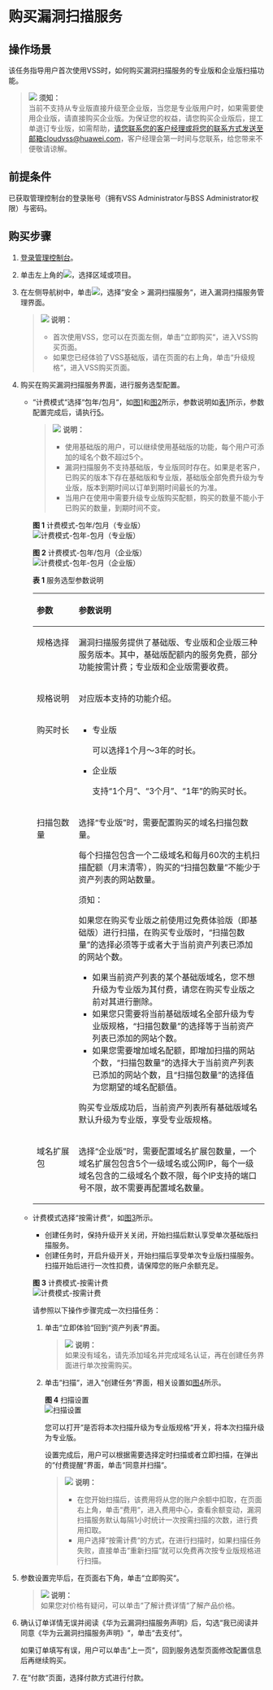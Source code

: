 # 购买漏洞扫描服务<a name="vss_01_0126"></a>

## 操作场景<a name="zh-cn_topic_0112897556_section17641193516454"></a>

该任务指导用户首次使用VSS时，如何购买漏洞扫描服务的专业版和企业版扫描功能。

>![](public_sys-resources/icon-notice.gif) **须知：**   
>当前不支持从专业版直接升级至企业版，当您是专业版用户时，如果需要使用企业版，请直接购买企业版。为保证您的权益，请您购买企业版后，提工单退订专业版，如需帮助，请您联系您的客户经理或将您的联系方式发送至邮箱cloudvss@huawei.com，客户经理会第一时间与您联系，给您带来不便敬请谅解。  

## 前提条件<a name="zh-cn_topic_0112897556_section5331623210436"></a>

已获取管理控制台的登录账号（拥有VSS Administrator与BSS Administrator权限）与密码。

## 购买步骤<a name="zh-cn_topic_0112897556_section29942210739"></a>

1.  [登录管理控制台](https://console.huaweicloud.com/)。
2.  单击左上角的![](figures/icon-project.png)，选择区域或项目。
3.  在左侧导航树中，单击![](figures/icon-list.png)，选择“安全  \>  漏洞扫描服务“，进入漏洞扫描服务管理界面。

    >![](public_sys-resources/icon-note.gif) **说明：**   
    >-   首次使用VSS，您可以在页面左侧，单击“立即购买“，进入VSS购买页面。  
    >-   如果您已经体验了VSS基础版，请在页面的右上角，单击“升级规格“，进入VSS购买页面。  

4.  购买在购买漏洞扫描服务界面，进行服务选型配置。
    -   “计费模式“选择“包年/包月“，如[图1](#zh-cn_topic_0112897556_fig1441133184811)和[图2](#fig2182651183415)所示，参数说明如[表1](#zh-cn_topic_0112897556_table1481533144812)所示，参数配置完成后，请执行[5](#zh-cn_topic_0112897556_lf9018f70cc3641d28938b2d0d69770ba)。

        >![](public_sys-resources/icon-note.gif) **说明：**   
        >-   使用基础版的用户，可以继续使用基础版的功能，每个用户可添加的域名个数不超过5个。  
        >-   漏洞扫描服务不支持基础版，专业版同时存在。如果是老客户，已购买的版本下存在基础版和专业版，基础版全部免费升级为专业版，版本到期时间以订单到期时间最长的为准。  
        >-   当用户在使用中需要升级专业版购买配额，购买的数量不能小于已购买的数量，到期时间不变。  

        **图 1**  计费模式-包年/包月（专业版）<a name="zh-cn_topic_0112897556_fig1441133184811"></a>  
        ![](figures/计费模式-包年-包月（专业版）.png "计费模式-包年-包月（专业版）")

        **图 2**  计费模式-包年/包月（企业版）<a name="fig2182651183415"></a>  
        ![](figures/计费模式-包年-包月（企业版）.png "计费模式-包年-包月（企业版）")

        **表 1**  服务选型参数说明

        <a name="zh-cn_topic_0112897556_table1481533144812"></a>
        <table><thead align="left"><tr id="zh-cn_topic_0112897556_row10473319484"><th class="cellrowborder" valign="top" width="18.029999999999998%" id="mcps1.2.3.1.1"><p id="zh-cn_topic_0112897556_p1349338484"><a name="zh-cn_topic_0112897556_p1349338484"></a><a name="zh-cn_topic_0112897556_p1349338484"></a>参数</p>
        </th>
        <th class="cellrowborder" valign="top" width="81.97%" id="mcps1.2.3.1.2"><p id="zh-cn_topic_0112897556_p124833134814"><a name="zh-cn_topic_0112897556_p124833134814"></a><a name="zh-cn_topic_0112897556_p124833134814"></a>参数说明</p>
        </th>
        </tr>
        </thead>
        <tbody><tr id="zh-cn_topic_0112897556_row47153312489"><td class="cellrowborder" valign="top" width="18.029999999999998%" headers="mcps1.2.3.1.1 "><p id="zh-cn_topic_0112897556_p471733144815"><a name="zh-cn_topic_0112897556_p471733144815"></a><a name="zh-cn_topic_0112897556_p471733144815"></a>规格选择</p>
        </td>
        <td class="cellrowborder" valign="top" width="81.97%" headers="mcps1.2.3.1.2 "><p id="zh-cn_topic_0112897556_p77733154813"><a name="zh-cn_topic_0112897556_p77733154813"></a><a name="zh-cn_topic_0112897556_p77733154813"></a>漏洞扫描服务提供了基础版、专业版和企业版三种服务版本。其中，基础版配额内的服务免费，部分功能按需计费；专业版和企业版需要收费。</p>
        </td>
        </tr>
        <tr id="zh-cn_topic_0112897556_row797217328199"><td class="cellrowborder" valign="top" width="18.029999999999998%" headers="mcps1.2.3.1.1 "><p id="zh-cn_topic_0112897556_p13972153220199"><a name="zh-cn_topic_0112897556_p13972153220199"></a><a name="zh-cn_topic_0112897556_p13972153220199"></a>规格说明</p>
        </td>
        <td class="cellrowborder" valign="top" width="81.97%" headers="mcps1.2.3.1.2 "><p id="zh-cn_topic_0112897556_p13972193261916"><a name="zh-cn_topic_0112897556_p13972193261916"></a><a name="zh-cn_topic_0112897556_p13972193261916"></a>对应版本支持的功能介绍。</p>
        </td>
        </tr>
        <tr id="zh-cn_topic_0112897556_row2719332483"><td class="cellrowborder" valign="top" width="18.029999999999998%" headers="mcps1.2.3.1.1 "><p id="zh-cn_topic_0112897556_p271433154813"><a name="zh-cn_topic_0112897556_p271433154813"></a><a name="zh-cn_topic_0112897556_p271433154813"></a>购买时长</p>
        </td>
        <td class="cellrowborder" valign="top" width="81.97%" headers="mcps1.2.3.1.2 "><a name="zh-cn_topic_0112897556_ul1764184918198"></a><a name="zh-cn_topic_0112897556_ul1764184918198"></a><ul id="zh-cn_topic_0112897556_ul1764184918198"><li>专业版<p id="p1662934404714"><a name="p1662934404714"></a><a name="p1662934404714"></a>可以选择1个月～3年的时长。</p>
        </li><li>企业版<p id="p2549174604718"><a name="p2549174604718"></a><a name="p2549174604718"></a>支持<span class="parmvalue" id="zh-cn_topic_0112897556_parmvalue144991534142011"><a name="zh-cn_topic_0112897556_parmvalue144991534142011"></a><a name="zh-cn_topic_0112897556_parmvalue144991534142011"></a>“1个月”</span>、<span class="parmvalue" id="zh-cn_topic_0112897556_parmvalue145271137112016"><a name="zh-cn_topic_0112897556_parmvalue145271137112016"></a><a name="zh-cn_topic_0112897556_parmvalue145271137112016"></a>“3个月”</span>、<span class="parmvalue" id="zh-cn_topic_0112897556_parmvalue52817411201"><a name="zh-cn_topic_0112897556_parmvalue52817411201"></a><a name="zh-cn_topic_0112897556_parmvalue52817411201"></a>“1年”</span>的购买时长。</p>
        </li></ul>
        </td>
        </tr>
        <tr id="zh-cn_topic_0112897556_row158173311486"><td class="cellrowborder" valign="top" width="18.029999999999998%" headers="mcps1.2.3.1.1 "><p id="zh-cn_topic_0112897556_p13783364818"><a name="zh-cn_topic_0112897556_p13783364818"></a><a name="zh-cn_topic_0112897556_p13783364818"></a>扫描包数量</p>
        </td>
        <td class="cellrowborder" valign="top" width="81.97%" headers="mcps1.2.3.1.2 "><p id="zh-cn_topic_0112897556_p1892938201619"><a name="zh-cn_topic_0112897556_p1892938201619"></a><a name="zh-cn_topic_0112897556_p1892938201619"></a>选择<span class="parmvalue" id="zh-cn_topic_0112897556_parmvalue440842921618"><a name="zh-cn_topic_0112897556_parmvalue440842921618"></a><a name="zh-cn_topic_0112897556_parmvalue440842921618"></a>“专业版”</span>时，需要配置购买的域名扫描包数量。</p>
        <p id="zh-cn_topic_0112897556_p188163312485"><a name="zh-cn_topic_0112897556_p188163312485"></a><a name="zh-cn_topic_0112897556_p188163312485"></a>每个扫描包包含一个二级域名和每月60次的主机扫描配额（月末清零），购买的<span class="parmname" id="zh-cn_topic_0112897556_parmname8817335484"><a name="zh-cn_topic_0112897556_parmname8817335484"></a><a name="zh-cn_topic_0112897556_parmname8817335484"></a>“扫描包数量”</span>不能少于资产列表的网站数量。</p>
        <div class="notice" id="zh-cn_topic_0112897556_note1718316321362"><a name="zh-cn_topic_0112897556_note1718316321362"></a><a name="zh-cn_topic_0112897556_note1718316321362"></a><span class="noticetitle"> 须知： </span><div class="noticebody"><p id="zh-cn_topic_0112897556_p1415419153179"><a name="zh-cn_topic_0112897556_p1415419153179"></a><a name="zh-cn_topic_0112897556_p1415419153179"></a>如果您在购买专业版之前使用过免费体验版（即基础版）进行扫描，在购买专业版时，<span class="parmname" id="zh-cn_topic_0112897556_parmname1814110482176"><a name="zh-cn_topic_0112897556_parmname1814110482176"></a><a name="zh-cn_topic_0112897556_parmname1814110482176"></a>“扫描包数量”</span>的选择必须等于或者大于当前资产列表已添加的网站个数。</p>
        <a name="zh-cn_topic_0112897556_ul1921162791810"></a><a name="zh-cn_topic_0112897556_ul1921162791810"></a><ul id="zh-cn_topic_0112897556_ul1921162791810"><li>如果当前资产列表的某个基础版域名，您不想升级为专业版为其付费，请您在购买专业版之前对其进行删除。</li><li>如果您只需要将当前基础版域名全部升级为专业版规格，<span class="parmname" id="zh-cn_topic_0112897556_parmname104811718111917"><a name="zh-cn_topic_0112897556_parmname104811718111917"></a><a name="zh-cn_topic_0112897556_parmname104811718111917"></a>“扫描包数量”</span>的选择等于当前资产列表已添加的网站个数。</li><li>如果您需要增加域名配额，即增加扫描的网站个数，<span class="parmname" id="zh-cn_topic_0112897556_parmname319619283247"><a name="zh-cn_topic_0112897556_parmname319619283247"></a><a name="zh-cn_topic_0112897556_parmname319619283247"></a>“扫描包数量”</span>的选择大于当前资产列表已添加的网站个数，且<span class="parmname" id="zh-cn_topic_0112897556_parmname1075019213254"><a name="zh-cn_topic_0112897556_parmname1075019213254"></a><a name="zh-cn_topic_0112897556_parmname1075019213254"></a>“扫描包数量”</span>的选择值为您期望的域名配额值。</li></ul>
        <p id="zh-cn_topic_0112897556_p8060118"><a name="zh-cn_topic_0112897556_p8060118"></a><a name="zh-cn_topic_0112897556_p8060118"></a>购买专业版成功后，当前资产列表所有基础版域名默认升级为专业版，享受专业版规格。</p>
        </div></div>
        </td>
        </tr>
        <tr id="zh-cn_topic_0112897556_row055834314151"><td class="cellrowborder" valign="top" width="18.029999999999998%" headers="mcps1.2.3.1.1 "><p id="zh-cn_topic_0112897556_p5558124318153"><a name="zh-cn_topic_0112897556_p5558124318153"></a><a name="zh-cn_topic_0112897556_p5558124318153"></a>域名扩展包</p>
        </td>
        <td class="cellrowborder" valign="top" width="81.97%" headers="mcps1.2.3.1.2 "><p id="zh-cn_topic_0112897556_p4941307164"><a name="zh-cn_topic_0112897556_p4941307164"></a><a name="zh-cn_topic_0112897556_p4941307164"></a>选择<span class="parmvalue" id="zh-cn_topic_0112897556_parmvalue1846334515168"><a name="zh-cn_topic_0112897556_parmvalue1846334515168"></a><a name="zh-cn_topic_0112897556_parmvalue1846334515168"></a>“企业版”</span>时，需要配置域名扩展包数量，一个域名扩展包包含5个一级域名或公网IP，每个一级域名包含的二级域名个数不限，每个IP支持的端口号不限，故不需要再配置域名数量。</p>
        </td>
        </tr>
        </tbody>
        </table>

    -   计费模式选择“按需计费“，如[图3](#fig123471433114615)所示。

        -   创建任务时，保持升级开关关闭，开始扫描后默认享受单次基础版扫描服务。
        -   创建任务时，开启升级开关，开始扫描后享受单次专业版扫描服务。扫描开始后进行一次性扣费，请保障您的账户余额充足。

        **图 3**  计费模式-按需计费<a name="fig123471433114615"></a>  
        ![](figures/计费模式-按需计费.png "计费模式-按需计费")

        请参照以下操作步骤完成一次扫描任务：

        1.  单击“立即体验“回到“资产列表“界面。

            >![](public_sys-resources/icon-note.gif) **说明：**   
            >如果没有域名，请先添加域名并完成域名认证，再在创建任务界面进行单次按需购买。  

        2.  单击“扫描“，进入“创建任务“界面，相关设置如[图4](#fig2349833114612)所示。

            **图 4**  扫描设置<a name="fig2349833114612"></a>  
            ![](figures/扫描设置.jpg "扫描设置")

            您可以打开“是否将本次扫描升级为专业版规格“开关，将本次扫描升级为专业版。

            设置完成后，用户可以根据需要选择定时扫描或者立即扫描，在弹出的“付费提醒“界面，单击“同意并扫描“。

            >![](public_sys-resources/icon-note.gif) **说明：**   
            >-   在您开始扫描后，该费用将从您的账户余额中扣取，在页面右上角，单击“费用“，进入费用中心，查看余额变动，漏洞扫描服务默认每隔1小时统计一次按需扫描的次数，进行费用扣取。  
            >-   用户选择“按需计费“的方式，在进行扫描时，如果扫描任务失败，直接单击“重新扫描“就可以免费再次按专业版规格进行扫描。  


5.  <a name="zh-cn_topic_0112897556_lf9018f70cc3641d28938b2d0d69770ba"></a>参数设置完毕后，在页面右下角，单击“立即购买“。

    >![](public_sys-resources/icon-note.gif) **说明：**   
    >如果您对价格有疑问，可以单击“了解计费详情“了解产品价格。  

6.  确认订单详情无误并阅读《华为云漏洞扫描服务声明》后，勾选“我已阅读并同意《华为云漏洞扫描服务声明》“，单击“去支付“。

    如果订单填写有误，用户可以单击“上一页“，回到服务选型页面修改配置信息后再继续购买。

7.  在“付款“页面，选择付款方式进行付款。

